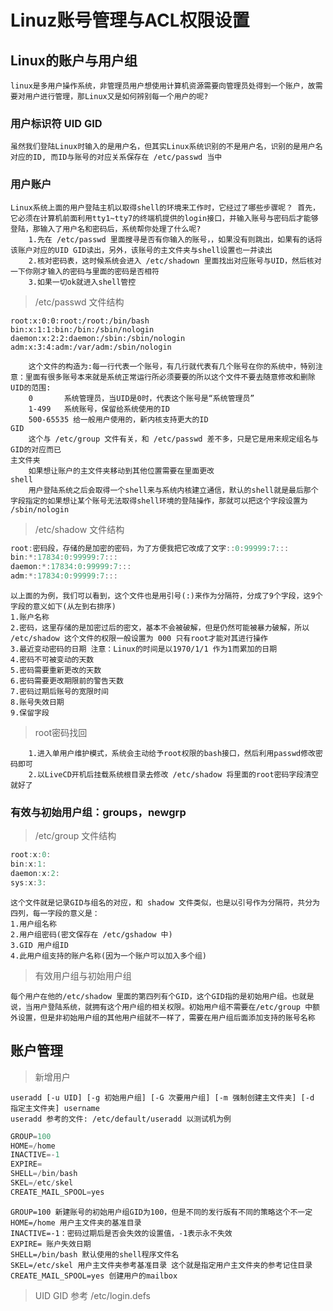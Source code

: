# Linuz账号管理与ACL权限设置

## Linux的账户与用户组

    linux是多用户操作系统，非管理员用户想使用计算机资源需要向管理员处得到一个账户，故需要对用户进行管理，那Linux又是如何辨别每一个用户的呢?

### 用户标识符 UID GID

    虽然我们登陆Linux时输入的是用户名，但其实Linux系统识别的不是用户名，识别的是用户名对应的ID, 而ID与账号的对应关系保存在 /etc/passwd 当中

### 用户账户

    Linux系统上面的用户登陆主机以取得shell的环境来工作时，它经过了哪些步骤呢？ 首先，它必须在计算机前面利用tty1~tty7的终端机提供的login接口，并输入账号与密码后才能够登陆，那输入了用户名和密码后，系统帮你处理了什么呢?
        1.先在 /etc/passwd 里面搜寻是否有你输入的账号，，如果没有则跳出，如果有的话将该账户对应的UID GID读出，另外，该账号的主文件夹与shell设置也一并读出
        2.核对密码表，这时候系统会进入 /etc/shadown 里面找出对应账号与UID，然后核对一下你刚才输入的密码与里面的密码是否相符
        3.如果一切ok就进入shell管控

>/etc/passwd 文件结构

```shell
root:x:0:0:root:/root:/bin/bash
bin:x:1:1:bin:/bin:/sbin/nologin
daemon:x:2:2:daemon:/sbin:/sbin/nologin
adm:x:3:4:adm:/var/adm:/sbin/nologin
```

        这个文件的构造为:每一行代表一个账号，有几行就代表有几个账号在你的系统中，特别注意：里面有很多账号本来就是系统正常运行所必须要要的所以这个文件不要去随意修改和删除
    UID的范围:
        0       系统管理员，当UID是0时，代表这个账号是“系统管理员”
        1-499   系统账号，保留给系统使用的ID
        500-65535 给一般用户使用的，新内核支持更大的ID
    GID
        这个与 /etc/group 文件有关，和 /etc/passwd 差不多，只是它是用来规定组名与GID的对应而已
    主文件夹
        如果想让账户的主文件夹移动到其他位置需要在里面更改
    shell
        用户登陆系统之后会取得一个shell来与系统内核建立通信，默认的shell就是最后那个字段指定的如果想让某个账号无法取得shell环境的登陆操作，那就可以把这个字段设置为 /sbin/nologin

>/etc/shadow 文件结构

``` C
root:密码段，存储的是加密的密码，为了方便我把它改成了文字::0:99999:7:::
bin:*:17834:0:99999:7:::
daemon:*:17834:0:99999:7:::
adm:*:17834:0:99999:7:::
```

    以上面的为例，我们可以看到，这个文件也是用引号(:)来作为分隔符，分成了9个字段，这9个字段的意义如下(从左到右排序)
    1.账户名称
    2.密码，这里存储的是加密过后的密文，基本不会被破解，但是仍然可能被暴力破解，所以 /etc/shadow 这个文件的权限一般设置为 000 只有root才能对其进行操作
    3.最近变动密码的日期 注意：Linux的时间是以1970/1/1 作为1而累加的日期
    4.密码不可被变动的天数
    5.密码需要重新更改的天数
    6.密码需要更改期限前的警告天数
    7.密码过期后账号的宽限时间
    8.账号失效日期
    9.保留字段

>root密码找回

        1.进入单用户维护模式，系统会主动给予root权限的bash接口，然后利用passwd修改密码即可
        2.以LiveCD开机后挂载系统根目录去修改 /etc/shadow 将里面的root密码字段清空就好了

### 有效与初始用户组：groups，newgrp

>/etc/group 文件结构

``` C
root:x:0:
bin:x:1:
daemon:x:2:
sys:x:3:
```

    这个文件就是记录GID与组名的对应，和 shadow 文件类似，也是以引号作为分隔符，共分为四列，每一字段的意义是：
    1.用户组名称
    2.用户组密码(密文保存在 /etc/gshadow 中)
    3.GID 用户组ID
    4.此用户组支持的账户名称(因为一个账户可以加入多个组)

>有效用户组与初始用户组

    每个用户在他的/etc/shadow 里面的第四列有个GID，这个GID指的是初始用户组。也就是说，当用户登陆系统，就拥有这个用户组的相关权限。初始用户组不需要在/etc/group 中额外设置，但是非初始用户组的其他用户组就不一样了，需要在用户组后面添加支持的账号名称

## 账户管理

>新增用户

    useradd [-u UID] [-g 初始用户组] [-G 次要用户组] [-m 强制创建主文件夹] [-d 指定主文件夹] username
    useradd 参考的文件: /etc/default/useradd 以测试机为例

```C
GROUP=100
HOME=/home
INACTIVE=-1
EXPIRE=
SHELL=/bin/bash
SKEL=/etc/skel
CREATE_MAIL_SPOOL=yes
```

    GROUP=100 新建账号的初始用户组GID为100，但是不同的发行版有不同的策略这个不一定
    HOME=/home 用户主文件夹的基准目录
    INACTIVE=-1：密码过期后是否会失效的设置值，-1表示永不失效
    EXPIRE= 账户失效日期
    SHELL=/bin/bash 默认使用的shell程序文件名
    SKEL=/etc/skel 用户主文件夹参考基准目录 这个就是指定用户主文件夹的参考记住目录
    CREATE_MAIL_SPOOL=yes 创建用户的mailbox

>UID GID 参考 /etc/login.defs